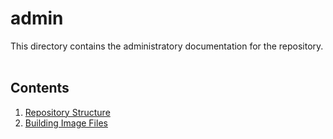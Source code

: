 # admin 
This directory contains the administratory documentation for the repository.<br><br>

## Contents
1. [Repository Structure](repository-structure.md)
2. [Building Image Files](building-image-files.md)
